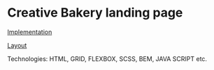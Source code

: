 # Creative Bakery landing page

[Implementation](https://butenko108.github.io/creative-bakery-landing/)

[Layout](https://www.figma.com/file/dY3izAm0Vspsmra4lQWQIP/Bakerlab_FE-students?node-id=11342%3A1117)

Technologies: HTML, GRID, FLEXBOX, SCSS, BEM, JAVA SCRIPT etc.
